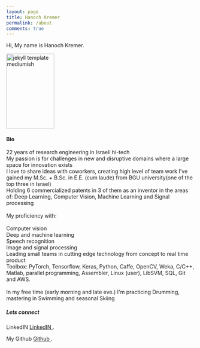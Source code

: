 ```yaml
---
layout: page
title: Hanoch Kremer
permalink: /about
comments: true
---
```


<div class="row justify-content-between">
<div class="col-md-8 pr-5">

<p>Hi, My name is Hanoch Kremer.</p>

<p class="mb-5"><img class="featured-image img-fluid" src="{{site.baseurl}}/assets/images/portrait.JPG" alt="jekyll template mediumish" height="200" width="128"/></p>
<h4>Bio</h4>

<p>22 years of research engineering in Israeli hi-tech<br>
My passion is for challenges in new and disruptive domains where a large space for innovation exists<br>
I love to share ideas with coworkers, creating high level of team work
I've gained my M.Sc. + B.Sc. in E.E. (cum laude) from BGU university(one of the top three in Israel)<br>
Holding 6 commercialized patents in 3 of them as an inventor in the areas of: Deep Learning, Computer Vision, Machine Learning and Signal processing<br>
<br>
My proficiency with:<br> 
<br>
Computer vision<br>
Deep and machine learning<br>
Speech recognition<br>
Image and signal processing<br>
Leading small teams in cutting edge technology from concept to real time product <br>
Toolbox: PyTorch, Tensorflow, Keras, Python, Caffe, OpenCV, Weka, C/C++, Matlab, <wbr> parallel programming, Assembler, Linux (user), LibSVM, SQL, Git and AWS.<br>
<br>
In my free time (early morning and late eve.) I'm practicing Drumming, mastering in Swimming and seasonal Skiing<br>
</p>
<!--p>Please, read the docs <a href="https://github.com/hanochk/">here</a>.</p-->

<!--h4>Questions or bug reports?</h4-->

<!--p>Head over to our <a href="https://github.com/hanochk">Github repository</a>!</p-->

</div>

<div class="col-md-4">

<div class="sticky-top sticky-top-80">
<h5>Lets connect</h5>

<p>LinkedIN <a target="_blank" href="https://www.linkedin.com/in/hanoch-kremer-779803/">LinkedIN <i class="fab fa-linkedin"></i></a>.</p>
<p>My Github <a target="_blank" href="https://github.com/hanochk">Github <i class="fab fa-github"></i></a>.</p>


<!--<a target="_blank" href="" class="btn btn-danger">LinkedIn</a> <a target="_blank" href="www.linkedin.com/in/hanoch-kremer-779803/" class="btn btn-warning">Documentation</a>-->

</div>
</div>
</div>
